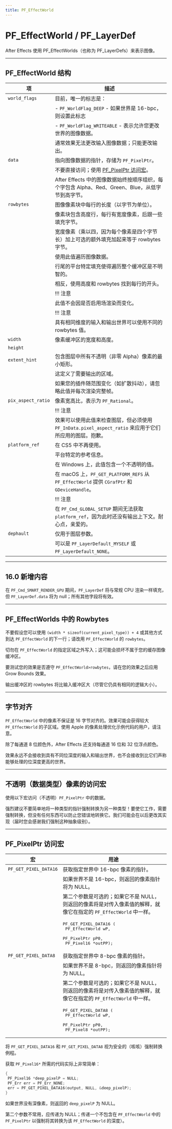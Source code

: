 ```yaml
---
title: PF_EffectWorld
---
```

# PF_EffectWorld / PF_LayerDef

After Effects 使用 PF_EffectWorlds（也称为 PF_LayerDefs）来表示图像。

---

## PF_EffectWorld 结构

| 项 | 描述 |
|---|---|
| `world_flags` | 目前，唯一的标志是： |
| | - `PF_WorldFlag_DEEP` - 如果世界是 16-bpc，则设置此标志 |
| | - `PF_WorldFlag_WRITEABLE` - 表示允许您更改世界的图像数据。 |
| | 通常效果无法更改输入图像数据；只能更改输出。 |
| `data` | 指向图像数据的指针，存储为 `PF_PixelPtr`。 |
| | 不要直接访问；使用 [PF_PixelPtr 访问宏](#pf_pixelptr-accessor-macros)。 |
| | After Effects 中的图像数据始终按顺序组织，每个字包含 Alpha、Red、Green、Blue，从低字节到高字节。 |
| `rowbytes` | 图像像素块中每行的长度（以字节为单位）。 |
| | 像素块包含高度行，每行有宽度像素，后跟一些填充字节。 |
| | 宽度像素（乘以四，因为每个像素是四个字节长）加上可选的额外填充加起来等于 rowbytes 字节。 |
| | 使用此值遍历图像数据。 |
| | 行尾的平台特定填充使得遍历整个缓冲区是不明智的。 |
| | 相反，使用高度和 rowbytes 找到每行的开头。 |
| | !!! 注意 |
| | 此值不会因是否启用场渲染而变化。 |
| | !!! 注意 |
| | 具有相同维度的输入和输出世界可以使用不同的 rowbytes 值。 |
| `width` | 像素缓冲区的宽度和高度。 |
| `height` | |
| `extent_hint` | 包含图层中所有不透明（非零 Alpha）像素的最小矩形。 |
| | 这定义了需要输出的区域。 |
| | 如果您的插件随范围变化（如扩散抖动），请忽略此值并每次渲染完整帧。 |
| `pix_aspect_ratio` | 像素宽高比，表示为 `PF_Rational`。 |
| | !!! 注意 |
| | 效果可以使用此值来检查图层，但必须使用 `PF_InData.pixel_aspect_ratio` 来应用于它们所应用的图层。抱歉。 |
| `platform_ref` | 在 CS5 中不再使用。 |
| | 平台特定的参考信息。 |
| | 在 Windows 上，此值包含一个不透明的值。 |
| | 在 macOS 上，`PF_GET_PLATFORM_REFS` 从 `PF_EffectWorld` 提供 `CGrafPtr` 和 `GDeviceHandle`。 |
| | !!! 注意 |
| | 在 `PF_Cmd_GLOBAL_SETUP` 期间无法获取 `platform_ref`，因为此时还没有输出上下文。耐心点，亲爱的。 |
| `dephault` | 仅用于图层参数。 |
| | 可以是 `PF_LayerDefault_MYSELF` 或 `PF_LayerDefault_NONE`。 |

---

## 16.0 新增内容

在 `PF_Cmd_SMART_RENDER_GPU` 期间，`PF_LayerDef` 将与常规 CPU 渲染一样填充，但 `PF_LayerDef.data` 将为 null；所有其他字段将有效。

---

## PF_EffectWorlds 中的 Rowbytes

不要假设您可以使用 `(width * sizeof(current_pixel_type)) + 4` 或其他方式到达 `PF_EffectWorld` 的下一行；请改用 `PF_EffectWorld` 的 `rowbytes`。

切勿在 `PF_EffectWorld` 的指定区域之外写入；这可能会损坏不属于您的缓存图像缓冲区。

要测试您的效果是否遵守 `PF_EffectWorld>rowbytes`，请在您的效果之后应用 Grow Bounds 效果。

输出缓冲区的 rowbytes 将比输入缓冲区大（尽管它仍具有相同的逻辑大小）。

---

## 字节对齐

`PF_EffectWorld` 中的像素不保证是 16 字节对齐的。效果可能会获得较大 `PF_EffectWorld` 的子区域。使用 Apple 的像素处理优化示例代码的用户，请注意。

除了每通道 8 位颜色外，After Effects 还支持每通道 16 位和 32 位浮点颜色。

效果永远不会接收到具有不同位深度的输入和输出世界，也不会接收到比它们声称能够处理的位深度更高的世界。

---

## 不透明（数据类型）像素的访问宏

使用以下宏访问（不透明）`PF_PixelPtr` 中的数据。

强烈建议不要简单地将一种类型的指针强制转换为另一种类型！要使它工作，需要强制转换，但没有任何东西可以防止您错误地转换它。我们可能会在以后更改其实现（届时您会感谢我们强制这种抽象级别）。

---

## PF_PixelPtr 访问宏

| 宏 | 用途 |
|---|---|
| `PF_GET_PIXEL_DATA16` | 获取指定世界中 16-bpc 像素的指针。 |
| | 如果世界不是 16-bpc，则返回的像素指针将为 NULL。 |
| | 第二个参数是可选的；如果它不是 NULL，则返回的像素将是对传入像素值的解释，就像它在指定的 `PF_EffectWorld` 中一样。 |
| | <pre lang="cpp">PF_GET_PIXEL_DATA16 (<br/>  PF_EffectWorld wP,<br/>  PF_PixelPtr    pP0,<br/>  PF_Pixel16     \*outPP);</pre> |
| `PF_GET_PIXEL_DATA8` | 获取指定世界中 8-bpc 像素的指针。 |
| | 如果世界不是 8-bpc，则返回的像素指针将为 NULL。 |
| | 第二个参数是可选的；如果它不是 NULL，则返回的像素将是对传入像素值的解释，就像它在指定的 `PF_EffectWorld` 中一样。 |
| | <pre lang="cpp">PF_GET_PIXEL_DATA8 (<br/>  PF_EffectWorld wP,<br/>  PF_PixelPtr    pP0,<br/>  PF_Pixel8      \*outPP);</pre> |

将 `PF_GET_PIXEL_DATA16` 和 `PF_GET_PIXEL_DATA8` 视为安全的（咳咳）强制转换例程。

获取 `PF_Pixel16*` 所需的代码实际上非常简单：

```cpp
{
 PF_Pixel16 *deep_pixelP = NULL;
 PF_Err err = PF_Err_NONE;
 err = PF_GET_PIXEL_DATA16(output, NULL, &deep_pixelP);
}
```

如果世界没有深像素，则返回的 `deep_pixelP` 为 NULL。

第二个参数不常用，应传递为 NULL；传递一个不包含在 `PF_EffectWorld` 中的 `PF_PixelPtr` 以强制将其转换为该 `PF_EffectWorld` 的深度）。
